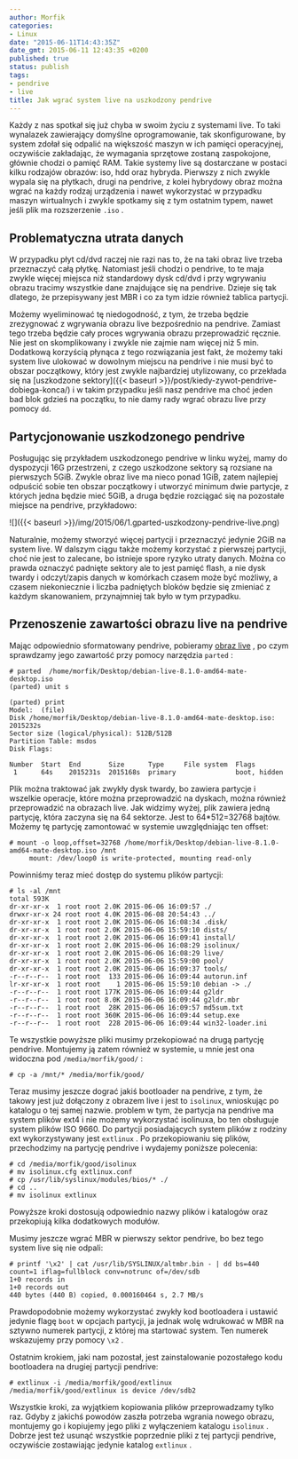 ```yaml
---
author: Morfik
categories:
- Linux
date: "2015-06-11T14:43:35Z"
date_gmt: 2015-06-11 12:43:35 +0200
published: true
status: publish
tags:
- pendrive
- live
title: Jak wgrać system live na uszkodzony pendrive
---
```


Każdy z nas spotkał się już chyba w swoim życiu z systemami live. To taki wynalazek zawierający
domyślne oprogramowanie, tak skonfigurowane, by system zdołał się odpalić na większość maszyn w ich
pamięci operacyjnej, oczywiście zakładając, że wymagania sprzętowe zostaną zaspokojone, głównie
chodzi o pamięć RAM. Takie systemy live są dostarczane w postaci kilku rodzajów obrazów: iso, hdd
oraz hybryda. Pierwszy z nich zwykle wypala się na płytkach, drugi na pendrive, z kolei hybrydowy
obraz można wgrać na każdy rodzaj urządzenia i nawet wykorzystać w przypadku maszyn wirtualnych i
zwykle spotkamy się z tym ostatnim typem, nawet jeśli plik ma rozszerzenie `.iso` .

<!--more-->
## Problematyczna utrata danych

W przypadku płyt cd/dvd raczej nie razi nas to, że na taki obraz live trzeba przeznaczyć całą
płytkę. Natomiast jeśli chodzi o pendrive, to te maja zwykle więcej miejsca niż standardowy dysk
cd/dvd i przy wgrywaniu obrazu tracimy wszystkie dane znajdujące się na pendrive. Dzieje się tak
dlatego, że przepisywany jest MBR i co za tym idzie również tablica partycji.

Możemy wyeliminować tę niedogodność, z tym, że trzeba będzie zrezygnować z wgrywania obrazu live
bezpośrednio na pendrive. Zamiast tego trzeba będzie cały proces wgrywania obrazu przeprowadzić
ręcznie. Nie jest on skomplikowany i zwykle nie zajmie nam więcej niż 5 min. Dodatkową korzyścią
płynąca z tego rozwiązania jest fakt, że możemy taki system live ulokować w dowolnym miejscu na
pendrive i nie musi być to obszar początkowy, który jest zwykle najbardziej utylizowany, co
przekłada się na [uszkodzone sektory]({{< baseurl >}}/post/kiedy-zywot-pendrive-dobiega-konca/) i
w takim przypadku jeśli nasz pendrive ma choć jeden bad blok gdzieś na początku, to nie damy rady
wgrać obrazu live przy pomocy `dd`.

## Partycjonowanie uszkodzonego pendrive

Posługując się przykładem uszkodzonego pendrive w linku wyżej, mamy do dyspozycji 16G przestrzeni, z
czego uszkodzone sektory są rozsiane na pierwszych 5GiB. Zwykle obraz live ma nieco ponad 1GiB,
zatem najlepiej odpuścić sobie ten obszar początkowy i utworzyć minimum dwie partycje, z których
jedna będzie mieć 5GiB, a druga będzie rozciągać się na pozostałe miejsce na pendrive, przykładowo:

![]({{< baseurl >}}/img/2015/06/1.gparted-uszkodzony-pendrive-live.png)

Naturalnie, możemy stworzyć więcej partycji i przeznaczyć jedynie 2GiB na system live. W dalszym
ciągu także możemy korzystać z pierwszej partycji, choć nie jest to zalecane, bo istnieje spore
ryzyko utraty danych. Można co prawda oznaczyć padnięte sektory ale to jest pamięć flash, a nie dysk
twardy i odczyt/zapis danych w komórkach czasem może być możliwy, a czasem niekoniecznie i liczba
padniętych bloków będzie się zmieniać z każdym skanowaniem, przynajmniej tak było w tym przypadku.

## Przenoszenie zawartości obrazu live na pendrive

Mając odpowiednio sformatowany pendrive, pobieramy [obraz live](https://www.debian.org/CD/live/) ,
po czym sprawdzamy jego zawartość przy pomocy narzędzia `parted` :

    # parted  /home/morfik/Desktop/debian-live-8.1.0-amd64-mate-desktop.iso
    (parted) unit s

    (parted) print
    Model:  (file)
    Disk /home/morfik/Desktop/debian-live-8.1.0-amd64-mate-desktop.iso: 2015232s
    Sector size (logical/physical): 512B/512B
    Partition Table: msdos
    Disk Flags:

    Number  Start  End       Size      Type     File system  Flags
     1      64s    2015231s  2015168s  primary               boot, hidden

Plik można traktować jak zwykły dysk twardy, bo zawiera partycje i wszelkie operacje, które można
przeprowadzić na dyskach, można również przeprowadzić na obrazach live. Jak widzimy wyżej, plik
zawiera jedną partycję, która zaczyna się na 64 sektorze. Jest to 64\*512=32768 bajtów. Możemy tę
partycję zamontować w systemie uwzględniając ten offset:

    # mount -o loop,offset=32768 /home/morfik/Desktop/debian-live-8.1.0-amd64-mate-desktop.iso /mnt
         mount: /dev/loop0 is write-protected, mounting read-only

Powinniśmy teraz mieć dostęp do systemu plików partycji:

    # ls -al /mnt
    total 593K
    dr-xr-xr-x  1 root root 2.0K 2015-06-06 16:09:57 ./
    drwxr-xr-x 24 root root 4.0K 2015-06-08 20:54:43 ../
    dr-xr-xr-x  1 root root 2.0K 2015-06-06 16:08:34 .disk/
    dr-xr-xr-x  1 root root 2.0K 2015-06-06 15:59:10 dists/
    dr-xr-xr-x  1 root root 2.0K 2015-06-06 16:09:41 install/
    dr-xr-xr-x  1 root root 2.0K 2015-06-06 16:08:29 isolinux/
    dr-xr-xr-x  1 root root 2.0K 2015-06-06 16:08:29 live/
    dr-xr-xr-x  1 root root 2.0K 2015-06-06 15:59:00 pool/
    dr-xr-xr-x  1 root root 2.0K 2015-06-06 16:09:37 tools/
    -r--r--r--  1 root root  133 2015-06-06 16:09:44 autorun.inf
    lr-xr-xr-x  1 root root    1 2015-06-06 15:59:10 debian -> ./
    -r--r--r--  1 root root 177K 2015-06-06 16:09:44 g2ldr
    -r--r--r--  1 root root 8.0K 2015-06-06 16:09:44 g2ldr.mbr
    -r--r--r--  1 root root  28K 2015-06-06 16:09:57 md5sum.txt
    -r--r--r--  1 root root 360K 2015-06-06 16:09:44 setup.exe
    -r--r--r--  1 root root  228 2015-06-06 16:09:44 win32-loader.ini

Te wszystkie powyższe pliki musimy przekopiować na drugą partycję pendrive. Montujemy ją zatem
również w systemie, u mnie jest ona widoczna pod `/media/morfik/good/` :

    # cp -a /mnt/* /media/morfik/good/

Teraz musimy jeszcze dograć jakiś bootloader na pendrive, z tym, że takowy jest już dołączony z
obrazem live i jest to `isolinux`, wnioskując po katalogu o tej samej nazwie. problem w tym, że
partycja na pendrive ma system plików ext4 i nie możemy wykorzystać isolinuxa, bo ten obsługuje
system plików ISO 9660. Do partycji posiadających system plików z rodziny ext wykorzystywany jest
`extlinux` . Po przekopiowaniu się plików, przechodzimy na partycję pendrive i wydajemy poniższe
polecenia:

    # cd /media/morfik/good/isolinux
    # mv isolinux.cfg extlinux.conf
    # cp /usr/lib/syslinux/modules/bios/* ./
    # cd ..
    # mv isolinux extlinux

Powyższe kroki dostosują odpowiednio nazwy plików i katalogów oraz przekopiują kilka dodatkowych
modułów.

Musimy jeszcze wgrać MBR w pierwszy sektor pendrive, bo bez tego system live się nie
    odpali:

    # printf '\x2' | cat /usr/lib/SYSLINUX/altmbr.bin - | dd bs=440 count=1 iflag=fullblock conv=notrunc of=/dev/sdb
    1+0 records in
    1+0 records out
    440 bytes (440 B) copied, 0.000160464 s, 2.7 MB/s

Prawdopodobnie możemy wykorzystać zwykły kod bootloadera i ustawić jedynie flagę `boot` w opcjach
partycji, ja jednak wolę wdrukować w MBR na sztywno numerek partycji, z której ma startować system.
Ten numerek wskazujemy przy pomocy `\x2` .

Ostatnim krokiem, jaki nam pozostał, jest zainstalowanie pozostałego kodu bootloadera na drugiej
partycji pendrive:

    # extlinux -i /media/morfik/good/extlinux
    /media/morfik/good/extlinux is device /dev/sdb2

Wszystkie kroki, za wyjątkiem kopiowania plików przeprowadzamy tylko raz. Gdyby z jakichś powodów
zaszła potrzeba wgrania nowego obrazu, montujemy go i kopiujemy jego pliki z wyłączeniem katalogu
`isolinux` . Dobrze jest też usunąć wszystkie poprzednie pliki z tej partycji pendrive, oczywiście
zostawiając jedynie katalog `extlinux` .
